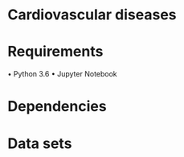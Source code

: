 # Cardiovascular diseases

# Requirements

• Python 3.6
• Jupyter Notebook

# Dependencies

# Data sets
